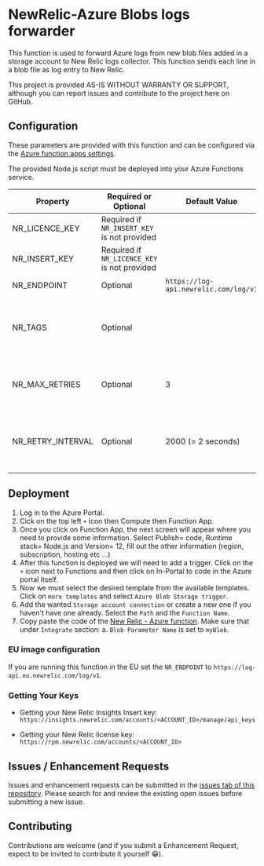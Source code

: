 # NewRelic-Azure Blobs logs forwarder

This function is used to forward Azure logs from new blob files added in a storage account to New Relic logs collector. This function sends each line in a blob file as log entry to New Relic.

This project is provided AS-IS WITHOUT WARRANTY OR SUPPORT, although you can report issues and contribute to the project here on GitHub.

## Configuration

These parameters are provided with this function and can be configured via the [Azure function apps settings](https://docs.microsoft.com/en-us/azure/azure-functions/functions-how-to-use-azure-function-app-settings).

The provided Node.js script must be deployed into your Azure Functions service.

| Property | Required or Optional | Default Value | Description
|---|---|---|---|
| NR_LICENCE_KEY | Required if `NR_INSERT_KEY` is not provided | | Your New Relic License key |
| NR_INSERT_KEY | Required if `NR_LICENCE_KEY` is not provided | | Your New Relic Insights Insert key |
| NR_ENDPOINT|  Optional | `https://log-api.newrelic.com/log/v1` | New Relic ingestion endpoint |
| NR_TAGS | Optional | | Key value pairs seperated by semicolon  to tag all logs sent to New Relic (example: `env:prod;team:myTeam`) |
| NR_MAX_RETRIES | Optional | 3 | Determines how many times we should retry sending the logs in case of network failures |
| NR_RETRY_INTERVAL | Optional | 2000 (= 2 seconds) | Determines how long we should wait before we retry sending the logs in case of network failures (in milliseconds) |

## Deployment

1. Log in to the Azure Portal.
2. Cick on the top left `+` icon then Compute then Function App.
3. Once you click on Function App, the next screen will appear where you need to provide some information. Select Publish= code, Runtime stack= Node.js and Version= 12, fill out the other information (region, subscription, hosting etc ...)
4. After this function is deployed we will need to add a trigger. Click on the `+` icon next to Functions and then click on In-Portal to code in the Azure portal itself.
5. Now we must select the desired template from the available templates. Click on `more templates` and select `Azure Blob Storage trigger`.
6. Add the wanted `Storage account connection` or create a new one if you haven't have one already. Select the `Path` and the `Function Name`.
7. Copy paste the code of the [New Relic - Azure function](./index.js). Make sure that under `Integrate` section:
a. `Blob Parameter Name` is set to `myBlob`.

### EU image configuration

If you are running this function in the EU set the `NR_ENDPOINT` to `https://log-api.eu.newrelic.com/log/v1`.

### Getting Your Keys

* Getting your New Relic Insights Insert key:
`https://insights.newrelic.com/accounts/<ACCOUNT_ID>/manage/api_keys`

* Getting your New Relic license key:
`https://rpm.newrelic.com/accounts/<ACCOUNT_ID>`

## Issues / Enhancement Requests

Issues and enhancement requests can be submitted in the [issues tab of this repository](https://github.com/aminoz007/New-Relic-Azure-Functions/issues).
Please search for and review the existing open issues before submitting a new issue.

## Contributing

Contributions are welcome (and if you submit a Enhancement Request, expect to be invited to contribute it yourself :grin:).
